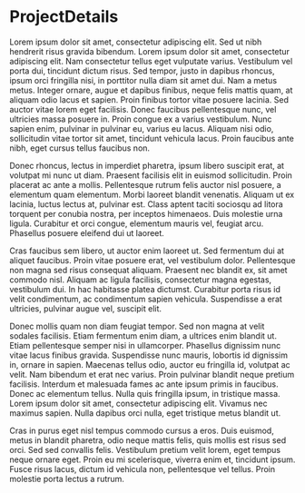 # ProjectDetails
Lorem ipsum dolor sit amet, consectetur adipiscing elit. Sed ut nibh hendrerit risus gravida bibendum. Lorem ipsum dolor sit amet, consectetur adipiscing elit. Nam consectetur tellus eget vulputate varius. Vestibulum vel porta dui, tincidunt dictum risus. Sed tempor, justo in dapibus rhoncus, ipsum orci fringilla nisi, in porttitor nulla diam sit amet dui. Nam a metus metus. Integer ornare, augue et dapibus finibus, neque felis mattis quam, at aliquam odio lacus et sapien. Proin finibus tortor vitae posuere lacinia. Sed auctor vitae lorem eget facilisis. Donec faucibus pellentesque nunc, vel ultricies massa posuere in. Proin congue ex a varius vestibulum. Nunc sapien enim, pulvinar in pulvinar eu, varius eu lacus. Aliquam nisi odio, sollicitudin vitae tortor sit amet, tincidunt vehicula lacus. Proin faucibus ante nibh, eget cursus tellus faucibus non.

Donec rhoncus, lectus in imperdiet pharetra, ipsum libero suscipit erat, at volutpat mi nunc ut diam. Praesent facilisis elit in euismod sollicitudin. Proin placerat ac ante a mollis. Pellentesque rutrum felis auctor nisl posuere, a elementum quam elementum. Morbi laoreet blandit venenatis. Aliquam ut ex lacinia, luctus lectus at, pulvinar est. Class aptent taciti sociosqu ad litora torquent per conubia nostra, per inceptos himenaeos. Duis molestie urna ligula. Curabitur et orci congue, elementum mauris vel, feugiat arcu. Phasellus posuere eleifend dui ut laoreet.

Cras faucibus sem libero, ut auctor enim laoreet ut. Sed fermentum dui at aliquet faucibus. Proin vitae posuere erat, vel vestibulum dolor. Pellentesque non magna sed risus consequat aliquam. Praesent nec blandit ex, sit amet commodo nisl. Aliquam ac ligula facilisis, consectetur magna egestas, vestibulum dui. In hac habitasse platea dictumst. Curabitur porta risus id velit condimentum, ac condimentum sapien vehicula. Suspendisse a erat ultricies, pulvinar augue vel, suscipit elit.

Donec mollis quam non diam feugiat tempor. Sed non magna at velit sodales facilisis. Etiam fermentum enim diam, a ultrices enim blandit ut. Etiam pellentesque semper nisi in ullamcorper. Phasellus dignissim nunc vitae lacus finibus gravida. Suspendisse nunc mauris, lobortis id dignissim in, ornare in sapien. Maecenas tellus odio, auctor eu fringilla id, volutpat ac velit. Nam bibendum et erat nec varius. Proin pulvinar blandit neque pretium facilisis. Interdum et malesuada fames ac ante ipsum primis in faucibus. Donec ac elementum tellus. Nulla quis fringilla ipsum, in tristique massa. Lorem ipsum dolor sit amet, consectetur adipiscing elit. Vivamus nec maximus sapien. Nulla dapibus orci nulla, eget tristique metus blandit ut.

Cras in purus eget nisl tempus commodo cursus a eros. Duis euismod, metus in blandit pharetra, odio neque mattis felis, quis mollis est risus sed orci. Sed sed convallis felis. Vestibulum pretium velit lorem, eget tempus neque ornare eget. Proin eu mi scelerisque, viverra enim et, tincidunt ipsum. Fusce risus lacus, dictum id vehicula non, pellentesque vel tellus. Proin molestie porta lectus a rutrum.
